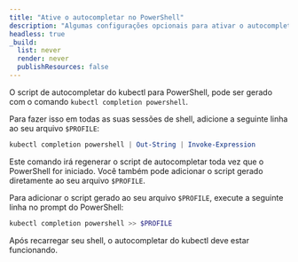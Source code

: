 ```yaml
---
title: "Ative o autocompletar no PowerShell"
description: "Algumas configurações opcionais para ativar o autocompletar no PowerShell."
headless: true
_build:
  list: never
  render: never
  publishResources: false
---
```


O script de autocompletar do kubectl para PowerShell, pode ser gerado com o comando `kubectl completion powershell`.

Para fazer isso em todas as suas sessões de shell, adicione a seguinte linha ao seu arquivo `$PROFILE`:

```powershell
kubectl completion powershell | Out-String | Invoke-Expression
```

Este comando irá regenerar o script de autocompletar toda vez que o PowerShell for iniciado. Você também pode adicionar o script gerado diretamente ao seu arquivo `$PROFILE`.

Para adicionar o script gerado ao seu arquivo `$PROFILE`, execute a seguinte linha no prompt do PowerShell:

```powershell
kubectl completion powershell >> $PROFILE
```

Após recarregar seu shell, o autocompletar do kubectl deve estar funcionando.
